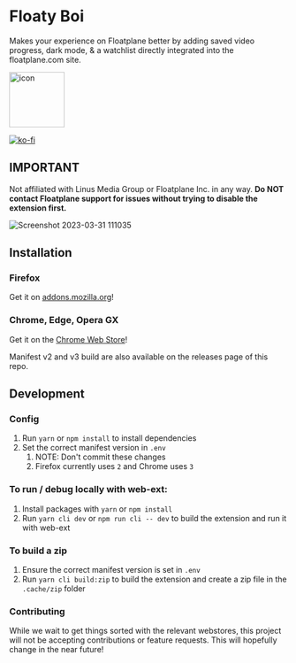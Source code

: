 # Floaty Boi

Makes your experience on Floatplane better by adding saved video progress, dark mode, & a watchlist directly integrated into the floatplane.com site.

<img width="100" alt="icon" src="https://user-images.githubusercontent.com/129204914/228607557-a53c01ad-6f3e-41b9-8da8-dea61d1cac8e.png">

[![ko-fi](https://ko-fi.com/img/githubbutton_sm.svg)](https://ko-fi.com/L3L8JWKYY)

## IMPORTANT
Not affiliated with Linus Media Group or Floatplane Inc. in any way. **Do NOT contact Floatplane support for issues without trying to disable the extension first.**


![Screenshot 2023-03-31 111035](https://user-images.githubusercontent.com/129204914/229196249-a3ed9cb0-d674-4f0d-82ec-8c2dbbc68de9.png)


## Installation
### Firefox
Get it on [addons.mozilla.org](https://addons.mozilla.org/en-US/firefox/addon/floaty-boi)!

### Chrome, Edge, Opera GX
Get it on the [Chrome Web Store](https://chrome.google.com/webstore/detail/floaty-boi/fjcnijlonalklaiamjooajkkfnijcnjk)!


Manifest v2 and v3 build are also available on the releases page of this repo.


## Development

### Config

1. Run `yarn` or `npm install` to install dependencies
2. Set the correct manifest version in `.env` 
   1. NOTE: Don't commit these changes
   2. Firefox currently uses `2` and Chrome uses `3`


### To run / debug locally with web-ext:

1. Install packages with `yarn` or `npm install`
2. Run `yarn cli dev` or `npm run cli -- dev` to build the extension and run it with web-ext


### To build a zip

1. Ensure the correct manifest version is set in `.env`
2. Run `yarn cli build:zip` to build the extension and create a zip file in the `.cache/zip` folder



### Contributing

While we wait to get things sorted with the relevant webstores, this project will not be accepting contributions or feature requests. This will hopefully change in the near future!
